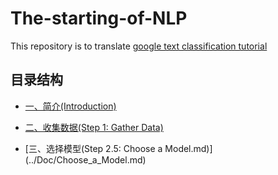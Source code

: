 # The-starting-of-NLP

This repository is to translate [google text classification tutorial](https://developers.google.com/machine-learning/guides/text-classification/)

## 目录结构

* [一、简介(Introduction)](../Doc/Introduction.md)

* [二、收集数据(Step 1: Gather Data)](../Doc/Gather_Data.md)

* [三、选择模型(Step 2.5: Choose a Model.md)] (../Doc/Choose_a_Model.md)
